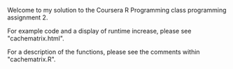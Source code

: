 Welcome to my solution to the Coursera R Programming class programming assignment 2. 

For example code and a display of runtime increase, please see "cachematrix.html".

For a description of the functions, please see the comments within "cachematrix.R". 